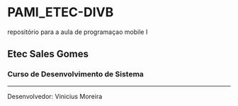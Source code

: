 # PAMI_ETEC-DIVB
repositório para a aula de programaçao mobile I

## Etec Sales Gomes
### Curso de Desenvolvimento de Sistema


---
Desenvolvedor: Vinicius Moreira